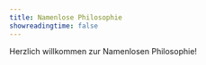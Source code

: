 ```yaml
---
title: Namenlose Philosophie
showreadingtime: false
---
```


Herzlich willkommen zur Namenlosen Philosophie!
